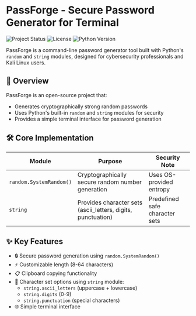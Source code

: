 # PassForge - Secure Password Generator for Terminal

![Project Status](https://img.shields.io/badge/status-active-brightgreen)
![License](https://img.shields.io/badge/license-MIT-blue)
![Python Version](https://img.shields.io/badge/python-3.8+-blue)

PassForge is a command-line password generator tool built with Python's `random` and `string` modules, designed for cybersecurity professionals and Kali Linux users.

## 🚀 Overview

PassForge is an open-source project that:
- Generates cryptographically strong random passwords
- Uses Python's built-in `random` and `string` modules for security
- Provides a simple terminal interface for password generation

## 🛠 Core Implementation

| Module | Purpose | Security Note |
|--------|---------|---------------|
| `random.SystemRandom()` | Cryptographically secure random number generation | Uses OS-provided entropy |
| `string` | Provides character sets (ascii_letters, digits, punctuation) | Predefined safe character sets |

## ✨ Key Features

- 🔒 Secure password generation using `random.SystemRandom()`
- ⚡ Customizable length (8-64 characters)
- 📋 Clipboard copying functionality
- 🎨 Character set options using `string` module:
  - `string.ascii_letters` (uppercase + lowercase)
  - `string.digits` (0-9)
  - `string.punctuation` (special characters)
- 🌐 Simple terminal interface
